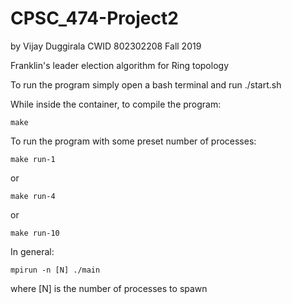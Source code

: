# CPSC_474-Project2

by Vijay Duggirala
CWID 802302208
Fall 2019

Franklin's leader election algorithm for Ring topology

To run the program simply open a bash terminal and run ./start.sh


While inside the container, to compile the program:
```
make
```

To run the program with some preset number of processes:
```
make run-1
```
or 
```
make run-4
```

or 
```
make run-10
```

In general:
```
mpirun -n [N] ./main
```
where [N] is the number of processes to spawn
